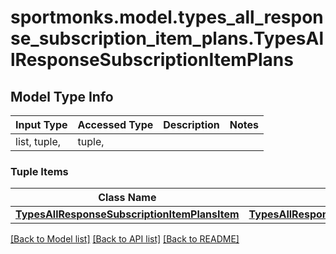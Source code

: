 # sportmonks.model.types_all_response_subscription_item_plans.TypesAllResponseSubscriptionItemPlans

## Model Type Info
Input Type | Accessed Type | Description | Notes
------------ | ------------- | ------------- | -------------
list, tuple,  | tuple,  |  | 

### Tuple Items
Class Name | Input Type | Accessed Type | Description | Notes
------------- | ------------- | ------------- | ------------- | -------------
[**TypesAllResponseSubscriptionItemPlansItem**](TypesAllResponseSubscriptionItemPlansItem.md) | [**TypesAllResponseSubscriptionItemPlansItem**](TypesAllResponseSubscriptionItemPlansItem.md) | [**TypesAllResponseSubscriptionItemPlansItem**](TypesAllResponseSubscriptionItemPlansItem.md) |  | 

[[Back to Model list]](../../README.md#documentation-for-models) [[Back to API list]](../../README.md#documentation-for-api-endpoints) [[Back to README]](../../README.md)

